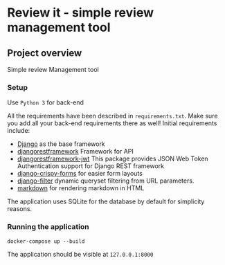 # Review it - simple review management tool

## Project overview

Simple review Management tool

### Setup

Use `Python 3` for back-end

All the requirements have been described in `requirements.txt`. Make sure you add all your back-end requirements there as well!
Initial requirements include:

- [Django](https://docs.djangoproject.com/en/1.11/) as the base framework
- [djangorestframework](https://www.django-rest-framework.org/) Framework for API
- [djangorestframework-jwt](https://getblimp.github.io/django-rest-framework-jwt/) This package provides JSON Web Token Authentication support for Django REST framework
- [django-crispy-forms](http://django-crispy-forms.readthedocs.io/en/latest/) for easier form layouts
- [django-filter](https://pypi.org/project/django-filter/) dynamic queryset filtering from URL parameters.
- [markdown](http://pythonhosted.org/Markdown/siteindex.html) for rendering markdown in HTML

The application uses SQLite for the database by default for simplicity reasons.

### Running the application

    docker-compose up --build

The application should be visible at `127.0.0.1:8000`
